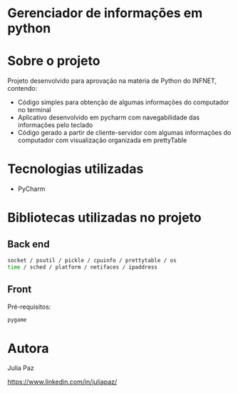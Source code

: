 # Gerenciador de informações em python

# Sobre o projeto

Projeto desenvolvido para aprovação na matéria de Python do INFNET, contendo:
- Código simples para obtenção de algumas informações do computador no terminal
- Aplicativo desenvolvido em pycharm com navegabilidade das informações pelo teclado
- Código gerado a partir de cliente-servidor com algumas informações do computador com visualização organizada em prettyTable


# Tecnologias utilizadas
- PyCharm

# Bibliotecas utilizadas no projeto

## Back end

```bash
socket / psutil / pickle / cpuinfo / prettytable / os 
time / sched / platform / netifaces / ipaddress 

```

## Front 
Pré-requisitos:

```bash
pygame
```

# Autora

Julia Paz

https://www.linkedin.com/in/juliapaz/
